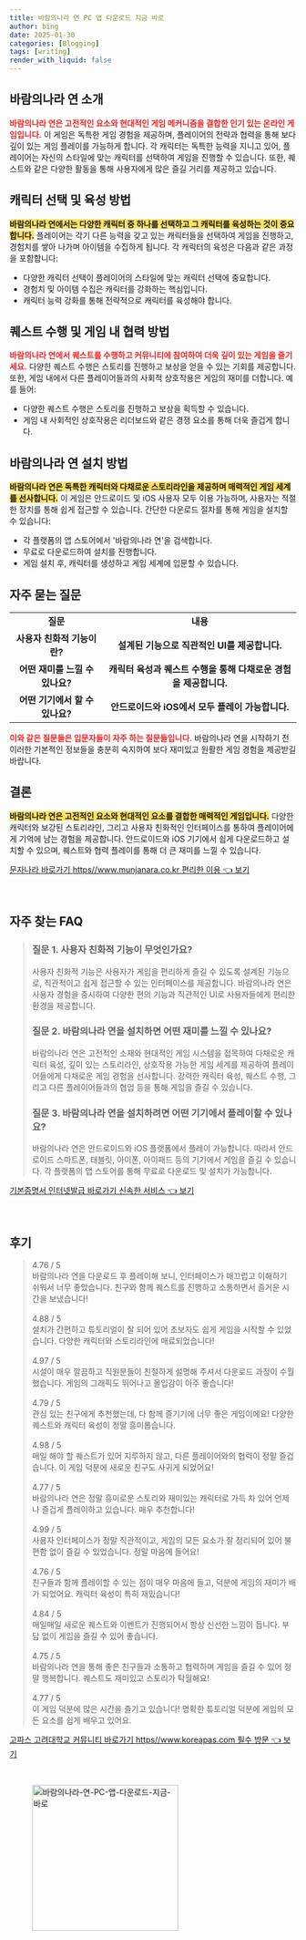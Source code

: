 ```yaml
---
title: 바람의나라 연 PC 앱 다운로드 지금 바로
author: bing
date: 2025-01-30
categories: [Blogging]
tags: [writing]
render_with_liquid: false
---
```



<h2 id='바람의나라연소개'>바람의나라 연 소개</h2>

<p><b><span style="color: #ee2323;">바람의나라 연은 고전적인 요소와 현대적인 게임 메커니즘을 결합한 인기 있는 온라인 게임입니다.</span></b> 이 게임은 독특한 게임 경험을 제공하며, 플레이어의 전략과 협력을 통해 보다 깊이 있는 게임 플레이를 가능하게 합니다. 각 캐릭터는 독특한 능력을 지니고 있어, 플레이어는 자신의 스타일에 맞는 캐릭터를 선택하여 게임을 진행할 수 있습니다. 또한, 퀘스트와 같은 다양한 활동을 통해 사용자에게 많은 즐길 거리를 제공하고 있습니다.</p>

<h2 id='캐릭터선택과육성'>캐릭터 선택 및 육성 방법</h2>

<p><b><span style="background-color: #ffe066;">바람의나라 연에서는 다양한 캐릭터 중 하나를 선택하고 그 캐릭터를 육성하는 것이 중요합니다.</span></b> 플레이어는 각기 다른 능력을 갖고 있는 캐릭터들을 선택하여 게임을 진행하고, 경험치를 쌓아 나가며 아이템을 수집하게 됩니다. 각 캐릭터의 육성은 다음과 같은 과정을 포함합니다:</p>

<ul>
    <li>다양한 캐릭터 선택이 플레이어의 스타일에 맞는 캐릭터 선택에 중요합니다.</li>
    <li>경험치 및 아이템 수집은 캐릭터를 강화하는 핵심입니다.</li>
    <li>캐릭터 능력 강화를 통해 전략적으로 캐릭터를 육성해야 합니다.</li>
</ul>

<h2 id='퀘스트수행과협력'>퀘스트 수행 및 게임 내 협력 방법</h2>

<p><b><span style="color: #ee2323;">바람의나라 연에서 퀘스트를 수행하고 커뮤니티에 참여하여 더욱 깊이 있는 게임을 즐기세요.</span></b> 다양한 퀘스트 수행은 스토리를 진행하고 보상을 얻을 수 있는 기회를 제공합니다. 또한, 게임 내에서 다른 플레이어들과의 사회적 상호작용은 게임의 재미를 더합니다. 예를 들어:</p>

<ul>
    <li>다양한 퀘스트 수행은 스토리를 진행하고 보상을 획득할 수 있습니다.</li>
    <li>게임 내 사회적인 상호작용은 리더보드와 같은 경쟁 요소를 통해 더욱 즐겁게 합니다.</li>
</ul>

<h2 id='다운로드및설치방법'>바람의나라 연 설치 방법</h2>

<p><b><span style="background-color: #ffe066;">바람의나라 연은 독특한 캐릭터와 다채로운 스토리라인을 제공하며 매력적인 게임 세계를 선사합니다.</span></b> 이 게임은 안드로이드 및 iOS 사용자 모두 이용 가능하며, 사용자는 적절한 장치를 통해 쉽게 접근할 수 있습니다. 간단한 다운로드 절차를 통해 게임을 설치할 수 있습니다:</p>

<ul>
    <li>각 플랫폼의 앱 스토어에서 '바람의나라 연'을 검색합니다.</li>
    <li>무료로 다운로드하여 설치를 진행합니다.</li>
    <li>게임 설치 후, 캐릭터를 생성하고 게임 세계에 입문할 수 있습니다.</li>
</ul>

<h2 id='자주묻는질문'>자주 묻는 질문</h2>

<table>
    <tr>
        <td style="text-align: center; height: 17px;"><b>질문</b></td>
        <td style="text-align: center; height: 17px;"><b>내용</b></td>
    </tr>
    <tr>
        <td style="text-align: center; height: 17px;"><b>사용자 친화적 기능이란?</b></td>
        <td style="text-align: center; height: 17px;"><b>설계된 기능으로 직관적인 UI를 제공합니다.</b></td>
    </tr>
    <tr>
        <td style="text-align: center; height: 17px;"><b>어떤 재미를 느낄 수 있나요?</b></td>
        <td style="text-align: center; height: 17px;"><b>캐릭터 육성과 퀘스트 수행을 통해 다채로운 경험을 제공합니다.</b></td>
    </tr>
    <tr>
        <td style="text-align: center; height: 17px;"><b>어떤 기기에서 할 수 있나요?</b></td>
        <td style="text-align: center; height: 17px;"><b>안드로이드와 iOS에서 모두 플레이 가능합니다.</b></td>
    </tr>
</table>

<p><b><span style="color: #ee2323;">이와 같은 질문들은 입문자들이 자주 하는 질문들입니다.</span></b> 바람의나라 연을 시작하기 전 이러한 기본적인 정보들을 충분히 숙지하여 보다 재미있고 원활한 게임 경험을 제공받길 바랍니다.</p>

<h2 id='결론'>결론</h2>

<p><b><span style="background-color: #ffe066;">바람의나라 연은 고전적인 요소와 현대적인 요소를 결합한 매력적인 게임입니다.</span></b> 다양한 캐릭터와 보강된 스토리라인, 그리고 사용자 친화적인 인터페이스를 통하여 플레이어에게 기억에 남는 경험을 제공합니다. 안드로이드와 iOS 기기에서 쉽게 다운로드하고 설치할 수 있으며, 퀘스트와 협력 플레이를 통해 더 큰 재미를 느낄 수 있습니다.</p>


<p><a class="click-button" title="문자나라 바로가기 https//www.munjanara.co.kr 편리한 이용" href="https://blackassets.github.io/posts/%EB%AC%B8%EC%9E%90%EB%82%98%EB%9D%BC-%EB%B0%94%EB%A1%9C%EA%B0%80%EA%B8%B0-httpswww.munjanara.co.kr-%ED%8E%B8%EB%A6%AC%ED%95%9C-%EC%9D%B4%EC%9A%A9/" rel="dofollow">문자나라 바로가기 https//www.munjanara.co.kr 편리한 이용 👈 보기</a></p><br>
<h2 id='자주_찾는_FAQ'>자주 찾는 FAQ</h2>
<div itemscope="" itemtype="https://schema.org/FAQPage"> 
<blockquote> 
<div itemscope="" itemprop="mainEntity" itemtype="https://schema.org/Question"> 
<h3 itemprop="name">질문 1. 사용자 친화적 기능이 무엇인가요?</h3> 
<div itemscope="" itemprop="acceptedAnswer" itemtype="https://schema.org/Answer"> 
<span itemprop="text"> 
<p>사용자 친화적 기능은 사용자가 게임을 편리하게 즐길 수 있도록 설계된 기능으로, 직관적이고 쉽게 접근할 수 있는 인터페이스를 제공합니다. 바람의나라 연은 사용자 경험을 중시하여 다양한 편의 기능과 직관적인 UI로 사용자들에게 편리한 환경을 제공합니다.</p> 
</span> 
</div> 
</div> 

<div itemscope="" itemprop="mainEntity" itemtype="https://schema.org/Question"> 
<h3 itemprop="name">질문 2. 바람의나라 연을 설치하면 어떤 재미를 느낄 수 있나요?</h3> 
<div itemscope="" itemprop="acceptedAnswer" itemtype="https://schema.org/Answer"> 
<span itemprop="text"> 
<p>바람의나라 연은 고전적인 소재와 현대적인 게임 시스템을 접목하여 다채로운 캐릭터 육성, 깊이 있는 스토리라인, 상호작용 가능한 게임 세계를 제공하여 플레이어들에게 다채로운 게임 경험을 선사합니다. 강력한 캐릭터 육성, 퀘스트 수행, 그리고 다른 플레이어들과의 협업 등을 통해 게임을 즐길 수 있습니다.</p> 
</span> 
</div> 
</div> 

<div itemscope="" itemprop="mainEntity" itemtype="https://schema.org/Question"> 
<h3 itemprop="name">질문 3. 바람의나라 연을 설치하려면 어떤 기기에서 플레이할 수 있나요?</h3> 
<div itemscope="" itemprop="acceptedAnswer" itemtype="https://schema.org/Answer"> 
<span itemprop="text"> 
<p>바람의나라 연은 안드로이드와 iOS 플랫폼에서 플레이 가능합니다. 따라서 안드로이드 스마트폰, 태블릿, 아이폰, 아이패드 등의 기기에서 게임을 즐길 수 있습니다. 각 플랫폼의 앱 스토어를 통해 무료로 다운로드 및 설치가 가능합니다.</p> 
</span> 
</div> 
</div> 
</blockquote> 
</div>
<p><a class="click-button" title="기본증명서 인터넷발급 바로가기 신속한 서비스" href="https://blackassets.github.io/posts/%EA%B8%B0%EB%B3%B8%EC%A6%9D%EB%AA%85%EC%84%9C-%EC%9D%B8%ED%84%B0%EB%84%B7%EB%B0%9C%EA%B8%89-%EB%B0%94%EB%A1%9C%EA%B0%80%EA%B8%B0-%EC%8B%A0%EC%86%8D%ED%95%9C-%EC%84%9C%EB%B9%84%EC%8A%A4/" rel="dofollow">기본증명서 인터넷발급 바로가기 신속한 서비스 👈 보기</a></p><br>
<h2 id='후기'>후기</h2>
<div itemscope itemtype="https://schema.org/Product">
  <blockquote>
  <div itemprop="review" itemscope itemtype="https://schema.org/Review">
      <div itemprop="reviewRating" itemscope itemtype="https://schema.org/Rating"> <span itemprop="ratingValue">4.76</span> / <span itemprop="bestRating">5</span> </div>
      <span itemprop="reviewBody">바람의나라 연을 다운로드 후 플레이해 보니, 인터페이스가 매끄럽고 이해하기 쉬워서 너무 좋았습니다. 친구와 함께 퀘스트를 진행하고 소통하면서 즐거운 시간을 보냈습니다!</span>
  </div>
  <br>
  <div itemprop="review" itemscope itemtype="https://schema.org/Review">
      <div itemprop="reviewRating" itemscope itemtype="https://schema.org/Rating"> <span itemprop="ratingValue">4.88</span> / <span itemprop="bestRating">5</span> </div>
      <span itemprop="reviewBody">설치가 간편하고 튜토리얼이 잘 되어 있어 초보자도 쉽게 게임을 시작할 수 있었습니다. 다양한 캐릭터와 스토리라인에 매료되었습니다!</span>
  </div>
  <br>
  <div itemprop="review" itemscope itemtype="https://schema.org/Review">
      <div itemprop="reviewRating" itemscope itemtype="https://schema.org/Rating"> <span itemprop="ratingValue">4.97</span> / <span itemprop="bestRating">5</span> </div>
      <span itemprop="reviewBody">시설이 매우 깔끔하고 직원분들이 친절하게 설명해 주셔서 다운로드 과정이 수월했습니다. 게임의 그래픽도 뛰어나고 몰입감이 아주 좋습니다!</span>
  </div>
  <br>
  <div itemprop="review" itemscope itemtype="https://schema.org/Review">
      <div itemprop="reviewRating" itemscope itemtype="https://schema.org/Rating"> <span itemprop="ratingValue">4.79</span> / <span itemprop="bestRating">5</span> </div>
      <span itemprop="reviewBody">관심 있는 친구에게 추천했는데, 다 함께 즐기기에 너무 좋은 게임이에요! 다양한 퀘스트와 캐릭터 육성이 정말 흥미롭습니다.</span>
  </div>
  <br>
  <div itemprop="review" itemscope itemtype="https://schema.org/Review">
      <div itemprop="reviewRating" itemscope itemtype="https://schema.org/Rating"> <span itemprop="ratingValue">4.98</span> / <span itemprop="bestRating">5</span> </div>
      <span itemprop="reviewBody">매일 해야 할 퀘스트가 있어 지루하지 않고, 다른 플레이어와의 협력이 정말 즐겁습니다. 이 게임 덕분에 새로운 친구도 사귀게 되었어요!</span>
  </div>
  <br>
  <div itemprop="review" itemscope itemtype="https://schema.org/Review">
      <div itemprop="reviewRating" itemscope itemtype="https://schema.org/Rating"> <span itemprop="ratingValue">4.77</span> / <span itemprop="bestRating">5</span> </div>
      <span itemprop="reviewBody">바람의나라 연은 정말 흥미로운 스토리와 재미있는 캐릭터로 가득 차 있어 언제나 즐겁게 플레이하고 있습니다. 매우 추천합니다!</span>
  </div>
  <br>
  <div itemprop="review" itemscope itemtype="https://schema.org/Review">
      <div itemprop="reviewRating" itemscope itemtype="https://schema.org/Rating"> <span itemprop="ratingValue">4.99</span> / <span itemprop="bestRating">5</span> </div>
      <span itemprop="reviewBody">사용자 인터페이스가 정말 직관적이고, 게임의 모든 요소가 잘 정리되어 있어 불편함 없이 즐길 수 있었습니다. 정말 마음에 들어요!</span>
  </div>
  <br>
  <div itemprop="review" itemscope itemtype="https://schema.org/Review">
      <div itemprop="reviewRating" itemscope itemtype="https://schema.org/Rating"> <span itemprop="ratingValue">4.76</span> / <span itemprop="bestRating">5</span> </div>
      <span itemprop="reviewBody">친구들과 함께 플레이할 수 있는 점이 매우 마음에 들고, 덕분에 게임의 재미가 배가 되었어요. 캐릭터 육성이 특히 재밌습니다!</span>
  </div>
  <br>
  <div itemprop="review" itemscope itemtype="https://schema.org/Review">
      <div itemprop="reviewRating" itemscope itemtype="https://schema.org/Rating"> <span itemprop="ratingValue">4.84</span> / <span itemprop="bestRating">5</span> </div>
      <span itemprop="reviewBody">매일매일 새로운 퀘스트와 이벤트가 진행되어서 항상 신선한 느낌이 듭니다. 부담 없이 게임을 즐길 수 있어 좋습니다.</span>
  </div>
  <br>
  <div itemprop="review" itemscope itemtype="https://schema.org/Review">
      <div itemprop="reviewRating" itemscope itemtype="https://schema.org/Rating"> <span itemprop="ratingValue">4.75</span> / <span itemprop="bestRating">5</span> </div>
      <span itemprop="reviewBody">바람의나라 연을 통해 좋은 친구들과 소통하고 협력하며 게임을 즐길 수 있어 정말 행복합니다. 퀘스트도 재미있고 스토리가 탁월해요!</span>
  </div>
  <br>
  <div itemprop="review" itemscope itemtype="https://schema.org/Review">
      <div itemprop="reviewRating" itemscope itemtype="https://schema.org/Rating"> <span itemprop="ratingValue">4.77</span> / <span itemprop="bestRating">5</span> </div>
      <span itemprop="reviewBody">이 게임 덕분에 많은 시간을 즐기고 있습니다! 명확한 튜토리얼 덕분에 게임의 모든 요소를 쉽게 배우고 있어요.</span>
  </div>
  </blockquote>
</div>
<p><a class="click-button" title="고파스 고려대학교 커뮤니티 바로가기 https//www.koreapas.com 필수 방문" href="https://blackassets.github.io/posts/%EA%B3%A0%ED%8C%8C%EC%8A%A4-%EA%B3%A0%EB%A0%A4%EB%8C%80%ED%95%99%EA%B5%90-%EC%BB%A4%EB%AE%A4%EB%8B%88%ED%8B%B0-%EB%B0%94%EB%A1%9C%EA%B0%80%EA%B8%B0-httpswww.koreapas.com-%ED%95%84%EC%88%98-%EB%B0%A9%EB%AC%B8/" rel="dofollow">고파스 고려대학교 커뮤니티 바로가기 https//www.koreapas.com 필수 방문 👈 보기</a></p><br>
<figure class="image"><img src="https://blackassets.github.io/assets/img/thumbnail/바람의나라-연-PC-앱-다운로드-지금-바로.webp" alt="바람의나라-연-PC-앱-다운로드-지금-바로" width="256" height="256"></figure>